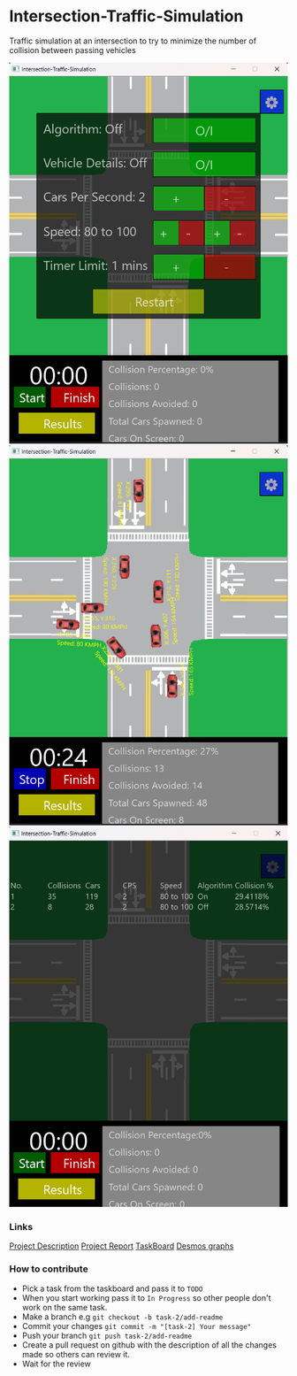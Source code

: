 # Intersection-Traffic-Simulation
Traffic simulation at an intersection to try to minimize the number of collision between passing vehicles

![menu](https://github.com/ihammadasghar/Intersection-Traffic-Simulation/blob/update-readme/screenshots/menu.png)
![simulation](https://github.com/ihammadasghar/Intersection-Traffic-Simulation/blob/update-readme/screenshots/simulation.png)
![results](https://github.com/ihammadasghar/Intersection-Traffic-Simulation/blob/update-readme/screenshots/results.png)

### Links
[Project Description](https://drive.google.com/file/d/156exawwQJ1XVpxW6esjBThMMdtrP7geq/view?usp=sharing)
[Project Report](https://docs.google.com/document/d/1XH8TeLrN9iZw6zXQlPwbLiwcnOE6y9K2M2ZPJQnq_mo/edit?usp=sharing)
[TaskBoard](https://trello.com/b/8gcjzn0H/traffic-simulation-project)
[Desmos graphs](https://www.desmos.com/calculator/pvqgutmvfy)

### How to contribute
- Pick a task from the taskboard and pass it to `TODO`
- When you start working pass it to `In Progress` so other people don't work on the same task.
- Make a branch e.g `git checkout -b task-2/add-readme`
- Commit your changes `git commit -m "[task-2] Your message"`
- Push your branch `git push task-2/add-readme`
- Create a pull request on github with the description of all the changes made so others can review it.
- Wait for the review

